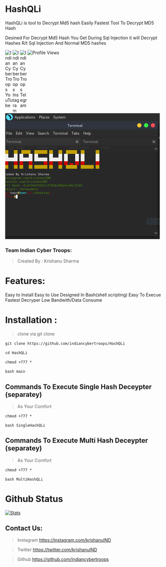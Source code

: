 # HashQLi
HashQLi is tool to Decrypt Md5 hash Easily 
Fastest Tool To Decrypt MD5 Hash

Desined For Decrypt Md5 Hash You Get During Sql Injection
it will Decrypt Hashes R/t Sql Injection And Normal MD5 hashes
 <p>
 <a href="https://www.youtube.com/c/indiancybertroops">
    <img align="left" alt="Indian Cyber Troops YouTube" width="24px" src="https://cdn.jsdelivr.net/npm/simple-icons@3.2.0/icons/youtube.svg" />
  </a>
    <a href="https://instagram.com/indiancybertroops">
    <img align="left" alt="Indian Cyber Troops Instagram" width="24px" src="https://cdn.jsdelivr.net/npm/simple-icons@3.2.0/icons/instagram.svg" />
  </a>
     <a href="https://t.me/indiancybertroops">
    <img align="left" alt="Indian Cyber Troops Telegram" width="24px" src="https://cdn.jsdelivr.net/npm/simple-icons@3.2.0/icons/telegram.svg" />
  </a>

</p>
   
   ![Profile Views](https://hits.seeyoufarm.com/api/count/incr/badge.svg?url=https://github.com/indiancybertroopsy/&title=Profile%20Views)


![](Hashqli.PNG)

### Team Indian Cyber Troops:
>Created By : Krishanu Sharma 

# Features:
Easy to Install
Easy to Use
Designed In Bash(shell scripting)
Easy To Execue
Fastest Decryper
Low Bandwith/Data Consume

# Installation :
> clone via git clone

```
git clone https://github.com/indiancybertroops/HashQLi
```
```
cd HashQLi
```
```
chmod +777 *
```
```
bash main
```
## Commands To Execute Single Hash Deceypter (separatey)
> As Your Comfort
```
chmod +777 *
```
```
bash SingleHashQLi
```
## Commands To Execute Multi Hash Deceypter (separatey)
> As Your Comfort
```
chmod +777 *
```
```
bash MultiHashQLi
```

# Github Status
[![Stats](https://github-stats-alpha.vercel.app/api/?username=indiancybertroops&cc=fff&tc=DF7431&ic=DF7431 "Stats")](https://github.com/indiancybertroops "Stats")<br>

## Contact Us: 


>Instagram
https://instagram.com/krishanuIND


>Twitter
https://twitter.com/krishanuIND


>Github
https://github.com/indiancybertroops
